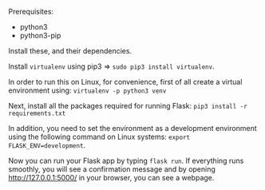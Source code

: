 Prerequisites:
* python3
* python3-pip

Install these, and their dependencies.

Install `virtualenv` using pip3 => `sudo pip3 install virtualenv`.

In order to run this on Linux, for convenience, first of all create a virtual environment using:
`virtualenv -p python3 venv`

Next, install all the packages required for running Flask:
`pip3 install -r requirements.txt`

In addition, you need to set the environment as a development environment using the following command on Linux systems:
`export FLASK_ENV=development`.

Now you can run your Flask app by typing `flask run`. If everything runs smoothly, you will see a confirmation message and by opening http://127.0.0.1:5000/ in your browser, you can see a webpage.
